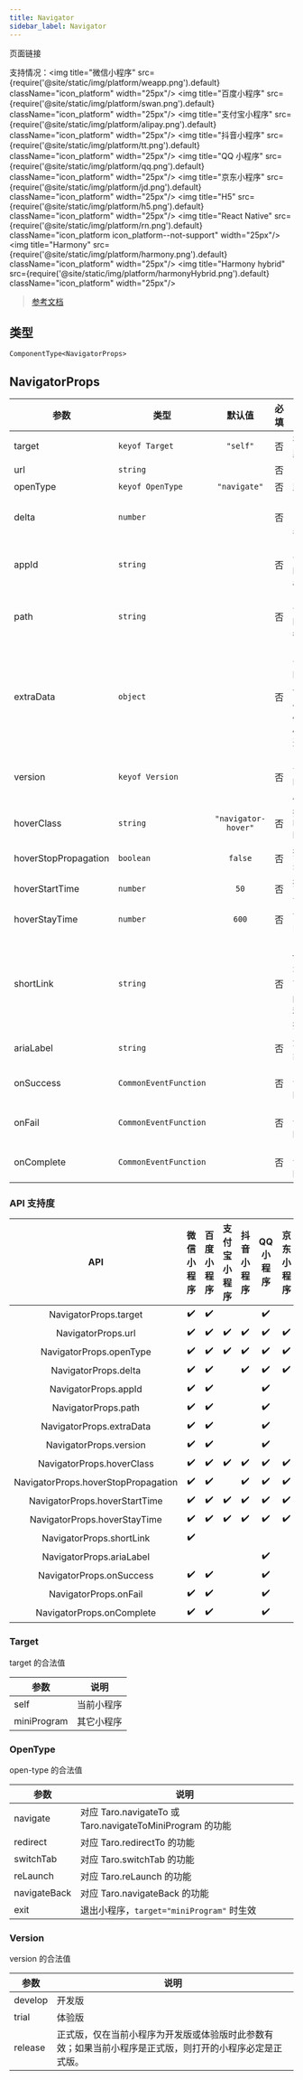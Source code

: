 ```yaml
---
title: Navigator
sidebar_label: Navigator
---
```


页面链接

支持情况：<img title="微信小程序" src={require('@site/static/img/platform/weapp.png').default} className="icon_platform" width="25px"/> <img title="百度小程序" src={require('@site/static/img/platform/swan.png').default} className="icon_platform" width="25px"/> <img title="支付宝小程序" src={require('@site/static/img/platform/alipay.png').default} className="icon_platform" width="25px"/> <img title="抖音小程序" src={require('@site/static/img/platform/tt.png').default} className="icon_platform" width="25px"/> <img title="QQ 小程序" src={require('@site/static/img/platform/qq.png').default} className="icon_platform" width="25px"/> <img title="京东小程序" src={require('@site/static/img/platform/jd.png').default} className="icon_platform" width="25px"/> <img title="H5" src={require('@site/static/img/platform/h5.png').default} className="icon_platform" width="25px"/> <img title="React Native" src={require('@site/static/img/platform/rn.png').default} className="icon_platform icon_platform--not-support" width="25px"/> <img title="Harmony" src={require('@site/static/img/platform/harmony.png').default} className="icon_platform" width="25px"/> <img title="Harmony hybrid" src={require('@site/static/img/platform/harmonyHybrid.png').default} className="icon_platform" width="25px"/>

> [参考文档](https://developers.weixin.qq.com/miniprogram/dev/component/navigator.html)

## 类型

```tsx
ComponentType<NavigatorProps>
```

## NavigatorProps

| 参数 | 类型 | 默认值 | 必填 | 说明 |
| --- | --- | :---: | :---: | --- |
| target | `keyof Target` | `"self"` | 否 | 在哪个目标上发生跳转，默认当前小程序 |
| url | `string` |  | 否 | 当前小程序内的跳转链接 |
| openType | `keyof OpenType` | `"navigate"` | 否 | 跳转方式 |
| delta | `number` |  | 否 | 当 open-type 为 'navigateBack' 时有效，表示回退的层数 |
| appId | `string` |  | 否 | 当 `target="miniProgram"` 时有效，要打开的小程序 appId |
| path | `string` |  | 否 | 当 `target="miniProgram"` 时有效，打开的页面路径，如果为空则打开首页 |
| extraData | `object` |  | 否 | 当 `target="miniProgram"` 时有效，需要传递给目标小程序的数据，目标小程序可在 `App.onLaunch()`，`App.onShow()` 中获取到这份数据. |
| version | `keyof Version` |  | 否 | 当 `target="miniProgram"` 时有效，要打开的小程序版本 |
| hoverClass | `string` | `"navigator-hover"` | 否 | 指定按下去的样式类。当 `hover-class="none"` 时，没有点击态效果 |
| hoverStopPropagation | `boolean` | `false` | 否 | 指定是否阻止本节点的祖先节点出现点击态 |
| hoverStartTime | `number` | `50` | 否 | 按住后多久出现点击态，单位毫秒 |
| hoverStayTime | `number` | `600` | 否 | 手指松开后点击态保留时间，单位毫秒 |
| shortLink | `string` |  | 否 | 当target="miniProgram"时有效，当传递该参数后，可以不传 app-id 和 path。链接可以通过【小程序菜单】->【复制链接】获取。 |
| ariaLabel | `string` |  | 否 | 无障碍访问，（属性）元素的额外描述 |
| onSuccess | `CommonEventFunction` |  | 否 | 当 `target="miniProgram"` 时有效，跳转小程序成功 |
| onFail | `CommonEventFunction` |  | 否 | 当 `target="miniProgram"` 时有效，跳转小程序失败 |
| onComplete | `CommonEventFunction` |  | 否 | 当 `target="miniProgram"` 时有效，跳转小程序完成 |

### API 支持度

| API | 微信小程序 | 百度小程序 | 支付宝小程序 | 抖音小程序 | QQ 小程序 | 京东小程序 | H5 | React Native | Harmony | Harmony hybrid |
| :---: | :---: | :---: | :---: | :---: | :---: | :---: | :---: | :---: | :---: | :---: |
| NavigatorProps.target | ✔️ | ✔️ |  |  | ✔️ |  |  |  |  |  |
| NavigatorProps.url | ✔️ | ✔️ | ✔️ | ✔️ | ✔️ | ✔️ | ✔️ |  |  | ✔️ |
| NavigatorProps.openType | ✔️ | ✔️ | ✔️ | ✔️ | ✔️ | ✔️ | ✔️ |  |  | ✔️ |
| NavigatorProps.delta | ✔️ | ✔️ |  | ✔️ | ✔️ | ✔️ | ✔️ |  |  | ✔️ |
| NavigatorProps.appId | ✔️ | ✔️ |  |  | ✔️ |  |  |  |  |  |
| NavigatorProps.path | ✔️ | ✔️ |  |  | ✔️ |  |  |  |  |  |
| NavigatorProps.extraData | ✔️ | ✔️ |  |  | ✔️ |  |  |  |  |  |
| NavigatorProps.version | ✔️ | ✔️ |  |  | ✔️ |  |  |  |  |  |
| NavigatorProps.hoverClass | ✔️ | ✔️ | ✔️ | ✔️ | ✔️ | ✔️ | ✔️ |  |  | ✔️ |
| NavigatorProps.hoverStopPropagation | ✔️ | ✔️ |  | ✔️ | ✔️ | ✔️ |  |  |  |  |
| NavigatorProps.hoverStartTime | ✔️ | ✔️ | ✔️ | ✔️ | ✔️ | ✔️ |  |  |  |  |
| NavigatorProps.hoverStayTime | ✔️ | ✔️ | ✔️ | ✔️ | ✔️ | ✔️ |  |  |  |  |
| NavigatorProps.shortLink | ✔️ |  |  |  |  |  |  |  |  |  |
| NavigatorProps.ariaLabel |  |  |  |  | ✔️ |  |  |  |  |  |
| NavigatorProps.onSuccess | ✔️ | ✔️ |  |  | ✔️ |  | ✔️ |  |  | ✔️ |
| NavigatorProps.onFail | ✔️ | ✔️ |  |  | ✔️ |  | ✔️ |  |  | ✔️ |
| NavigatorProps.onComplete | ✔️ | ✔️ |  |  | ✔️ |  | ✔️ |  |  | ✔️ |

### Target

target 的合法值

| 参数 | 说明 |
| --- | --- |
| self | 当前小程序 |
| miniProgram | 其它小程序 |

### OpenType

open-type 的合法值

| 参数 | 说明 |
| --- | --- |
| navigate | 对应 Taro.navigateTo 或 Taro.navigateToMiniProgram 的功能 |
| redirect | 对应 Taro.redirectTo 的功能 |
| switchTab | 对应 Taro.switchTab 的功能 |
| reLaunch | 对应 Taro.reLaunch 的功能 |
| navigateBack | 对应 Taro.navigateBack 的功能 |
| exit | 退出小程序，`target="miniProgram"` 时生效 |

### Version

version 的合法值

| 参数 | 说明 |
| --- | --- |
| develop | 开发版 |
| trial | 体验版 |
| release | 正式版，仅在当前小程序为开发版或体验版时此参数有效；如果当前小程序是正式版，则打开的小程序必定是正式版。 |
